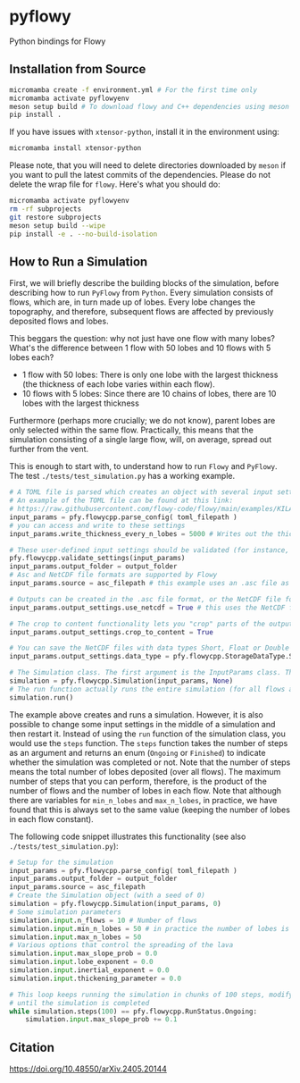 # pyflowy
Python bindings for Flowy

## Installation from Source

```bash
micromamba create -f environment.yml # For the first time only
micromamba activate pyflowyenv
meson setup build # To download flowy and C++ dependencies using meson wrap files
pip install .
```

If you have issues with `xtensor-python`, install it in the environment using:
```bash
micromamba install xtensor-python
```

Please note, that you will need to delete directories downloaded by `meson` if you want to pull the latest commits of the dependencies. Please do not delete the wrap file for `flowy`. Here's what you should do:
```bash
micromamba activate pyflowyenv
rm -rf subprojects 
git restore subprojects
meson setup build --wipe
pip install -e . --no-build-isolation
```

## How to Run a Simulation 

First, we will briefly describe the building blocks of the simulation, before describing how to run `PyFlowy` from `Python`.
Every simulation consists of flows, which are, in turn made up of lobes. Every lobe changes the topography, and therefore, subsequent flows are affected by previously deposited flows and lobes.

This beggars the question: why not just have one flow with many lobes? What's the difference between 1 flow with 50 lobes and 10 flows with 5 lobes each?

- 1 flow with 50 lobes: There is only one lobe with the largest thickness (the thickness of each lobe varies within each flow). 
- 10 flows with 5 lobes: Since there are 10 chains of lobes, there are 10 lobes with the largest thickness

Furthermore (perhaps more crucially; we do not know), parent lobes are only selected within the same flow. Practically, this means that the simulation consisting of a single large flow, will, on average, spread out further from the vent. 

This is enough to start with, to understand how to run `Flowy` and `PyFlowy`. The test `./tests/test_simulation.py` has a working example. 

```python
# A TOML file is parsed which creates an object with several input settings
# An example of the TOML file can be found at this link: 
# https://raw.githubusercontent.com/flowy-code/flowy/main/examples/KILAUEA2014-2015/input.toml
input_params = pfy.flowycpp.parse_config( toml_filepath )
# you can access and write to these settings 
input_params.write_thickness_every_n_lobes = 5000 # Writes out the thickness every time 5000 lobes have been processsed. Note: the initial DEM is ignored when writing out intermediate thicknesses. You can still place the intermediate thicknesses on top of the initial DEM

# These user-defined input settings should be validated (for instance, when the thickening_parameter is set to 1.0 then Flowy will crash. See Issue # 17 for details)
pfy.flowycpp.validate_settings(input_params)
input_params.output_folder = output_folder
# Asc and NetCDF file formats are supported by Flowy
input_params.source = asc_filepath # this example uses an .asc file as input. The topography is constructed from the initial DEM (which is the source here)

# Outputs can be created in the .asc file format, or the NetCDF file format (generally better), if you have compiled with NetCDF. The NetCDF file format can be compressed, and the user can control the data format in which the output will be saved (only in the case of NetCDF files). Also, some HDF5 viewers can be used to look at NetCDF files! 
input_params.output_settings.use_netcdf = True # this uses the NetCDF file format

# The crop to content functionality lets you "crop" parts of the output which have no lava. This can save a lot of space because DEMs are usually very big and the lava doesn't cover all of it  
input_params.output_settings.crop_to_content = True 

# You can save the NetCDF files with data types Short, Float or Double 
input_params.output_settings.data_type = pfy.flowycpp.StorageDataType.Short

# The Simulation class. The first argument is the InputParams class. The second argument is an optional seed. Just set it to None if you don't want to specify it
simulation = pfy.flowycpp.Simulation(input_params, None)
# The run function actually runs the entire simulation (for all flows and lobes)
simulation.run()
```

The example above creates and runs a simulation. However, it is also possible to change some input settings in the middle of a simulation and then restart it. Instead of using the `run` function of the simulation class, you would use the `steps` function. The `steps` function takes the number of steps as an argument and returns an enum (`Ongoing` or `Finished`) to indicate whether the simulation was completed or not. Note that the number of steps means the total number of lobes deposited (over all flows). The maximum number of steps that you can perform, therefore, is the product of the number of flows and the number of lobes in each flow. Note that although there are variables for `min_n_lobes` and `max_n_lobes`, in practice, we have found that this is always set to the same value (keeping the number of lobes in each flow constant). 

The following code snippet illustrates this functionality (see also `./tests/test_simulation.py`): 

```python
# Setup for the simulation 
input_params = pfy.flowycpp.parse_config( toml_filepath )
input_params.output_folder = output_folder
input_params.source = asc_filepath
# Create the Simulation object (with a seed of 0)
simulation = pfy.flowycpp.Simulation(input_params, 0)
# Some simulation parameters 
simulation.input.n_flows = 10 # Number of flows 
simulation.input.min_n_lobes = 50 # in practice the number of lobes is kept constant by keeping min_n_lobes equal to max_n_lobes
simulation.input.max_n_lobes = 50
# Various options that control the spreading of the lava
simulation.input.max_slope_prob = 0.0 
simulation.input.lobe_exponent = 0.0
simulation.input.inertial_exponent = 0.0
simulation.input.thickening_parameter = 0.0

# This loop keeps running the simulation in chunks of 100 steps, modifying the max_slop_prob each time
# until the simulation is completed  
while simulation.steps(100) == pfy.flowycpp.RunStatus.Ongoing:
    simulation.input.max_slope_prob += 0.1
```

## Citation 
    
https://doi.org/10.48550/arXiv.2405.20144



